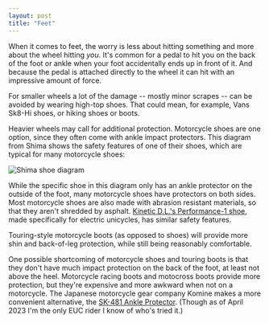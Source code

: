 ```yaml
---
layout: post
title: "Feet"
---
```


When it comes to feet, the worry is less about hitting something and more about
the wheel hitting *you*. It's common for a pedal to hit you on the back of the
foot or ankle when your foot accidentally ends up in front of it. And because
the pedal is attached directly to the wheel it can hit with an impressive amount
of force.

For smaller wheels a lot of the damage -- mostly minor scrapes -- can be avoided
by wearing high-top shoes. That could mean, for example, Vans Sk8-Hi shoes, or
hiking shoes or boots.

Heavier wheels may call for additional protection. Motorcycle shoes are one
option, since they often come with ankle impact protectors. This diagram from
Shima shows the safety features of one of their shoes, which are typical for
many motorcycle shoes:

![Shima shoe diagram]({{site.baseurl}}/assets/images/shima_shoes.png)

While the specific shoe in this diagram only has an ankle protector on the
outside of the foot, many motorcycle shoes have protectors on both sides. Most
motorcycle shoes are also made with abrasion resistant materials, so that they
aren't shredded by asphalt. [Kinetic D.L.'s Performance-1
shoe](https://kineticdl.com/performance-1/), made specifically for electric
unicycles, has similar safety features.

Touring-style motorcycle boots (as opposed to shoes) will provide more shin and
back-of-leg protection, while still being reasonably comfortable.

One possible shortcoming of motorcycle shoes and touring boots is that they
don't have much impact protection on the back of the foot, at least not above
the heel. Motorcycle racing boots and motocross boots provide more protection,
but they're expensive and more awkward when not on a motorcycle. The Japanese
motorcycle gear company Komine makes a more convenient alternative, the [SK-481
Ankle Protector](https://japan.webike.net/products/20127444.html). (Though as of
April 2023 I'm the only EUC rider I know of who's tried it.)
